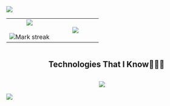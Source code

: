 <!--horizontal divider(gradiant)-->
<img src="https://user-images.githubusercontent.com/73097560/115834477-dbab4500-a447-11eb-908a-139a6edaec5c.gif">

<!--- stats -->
<p align="center">
    <!--- stats (start) -->
<table align="center">
    <tr border="none">
        <td width="50%" align="center">
            <img align="center"
                src="https://github-readme-stats.vercel.app/api?username=sharvil-lade&theme=react&show_icons=true&count_private=true" />
            <br></br>
            <img title="🔥 Get streak stats for your profile at git.io/streak-stats" alt="Mark streak"
                src="https://github-readme-streak-stats.herokuapp.com/?user=sharvil-lade&theme=react&hide_border=false" />
        </td>
        <td width="50%" align="center">
            <img align="center"
                src="https://github-readme-stats.anuraghazra1.vercel.app/api/top-langs/?username=sharvil-lade&theme=react&hide_border=false&no-bg=true&no-frame=true&langs_count=10" />
        </td>
    </tr>
</table>
</p>

<!--h1 without bottom border-->
<div id="user-content-toc">
    <ul align="center">
        <summary>
            <h2 style="display: inline-block">Technologies That I Know👨🏻‍💻</h2>
        </summary>
    </ul>
</div>
<!--tech stack icons-->
<p align="center">
    <a href="https://skillicons.dev" style="padding: 0 10px;">
        <img
            src="https://skillicons.dev/icons?i=cpp,js,ts,py,solidity,react,nextjs,html,css,nodejs,express,mongodb,prisma,mysql,figma,notion,postman,git,&perline=9" />
    </a>
</p>

<!--horizontal divider(gradiant)-->
<img src="https://user-images.githubusercontent.com/73097560/115834477-dbab4500-a447-11eb-908a-139a6edaec5c.gif">
